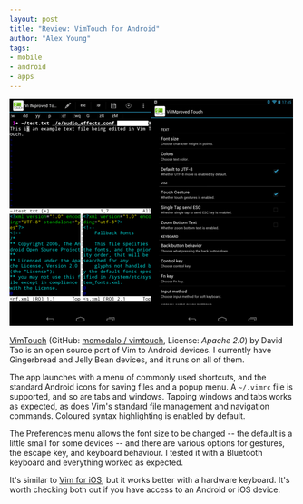 ```yaml
---
layout: post
title: "Review: VimTouch for Android"
author: "Alex Young"
tags: 
- mobile
- android
- apps
---
```


![VimTouch](/images/posts/vimtouchandroid.png)

[VimTouch](https://play.google.com/store/apps/details?id=net.momodalo.app.vimtouch) (GitHub: [momodalo / vimtouch](https://github.com/momodalo/vimtouch), License: _Apache 2.0_) by David Tao is an open source port of Vim to Android devices.  I currently have Gingerbread and Jelly Bean devices, and it runs on all of them.

The app launches with a menu of commonly used shortcuts, and the standard Android icons for saving files and a popup menu.  A `~/.vimrc` file is supported, and so are tabs and windows.  Tapping windows and tabs works as expected, as does Vim's standard file management and navigation commands.  Coloured syntax highlighting is enabled by default.

The Preferences menu allows the font size to be changed -- the default is a little small for some devices -- and there are various options for gestures, the escape key, and keyboard behaviour.  I tested it with a Bluetooth keyboard and everything worked as expected.

It's similar to [Vim for iOS](http://usevim.com/2012/05/30/vim-ios/), but it works better with a hardware keyboard.  It's worth checking both out if you have access to an Android or iOS device.
